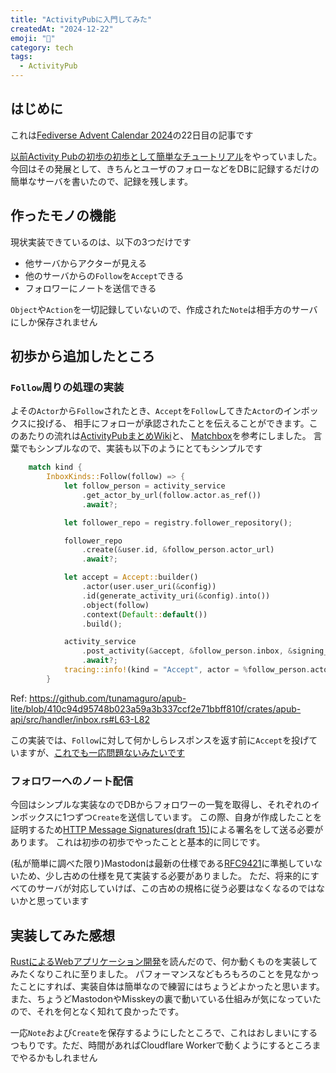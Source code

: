 ```yaml
---
title: "ActivityPubに入門してみた"
createdAt: "2024-12-22"
emoji: "🐧"
category: tech
tags:
  - ActivityPub
---
```


## はじめに

これは[Fediverse Advent Calendar 2024](https://adventar.org/calendars/10242)の22日目の記事です

[以前Activity Pubの初歩の初歩として簡単なチュートリアル](/articles/try-activitypub-introduction)をやっていました。
今回はその発展として、きちんとユーザのフォローなどをDBに記録するだけの簡単なサーバを書いたので、記録を残します。

## 作ったモノの機能

現状実装できているのは、以下の3つだけです

- 他サーバからアクターが見える
- 他のサーバからの`Follow`を`Accept`できる
- フォロワーにノートを送信できる

`Object`や`Action`を一切記録していないので、作成された`Note`は相手方のサーバにしか保存されません

## 初歩から追加したところ

### `Follow`周りの処理の実装

よその`Actor`から`Follow`されたとき、`Accept`を`Follow`してきた`Actor`のインボックスに投げる、
相手にフォローが承認されたことを伝えることができます。このあたりの流れは[ActivityPubまとめWiki](https://scrapbox.io/activitypub/%E3%83%95%E3%82%A9%E3%83%AD%E3%83%BC%E3%81%AE%E6%B5%81%E3%82%8C)と、
[Matchbox](https://gitlab.com/acefed/matchbox)を参考にしました。
言葉でもシンプルなので、実装も以下のようにとてもシンプルです

```rust
    match kind {
        InboxKinds::Follow(follow) => {
            let follow_person = activity_service
                .get_actor_by_url(follow.actor.as_ref())
                .await?;

            let follower_repo = registry.follower_repository();

            follower_repo
                .create(&user.id, &follow_person.actor_url)
                .await?;

            let accept = Accept::builder()
                .actor(user.user_uri(&config))
                .id(generate_activity_uri(&config).into())
                .object(follow)
                .context(Default::default())
                .build();

            activity_service
                .post_activity(&accept, &follow_person.inbox, &signing_key, &user_key_id)
                .await?;
            tracing::info!(kind = "Accept", actor = %follow_person.actor_url, object = user.name);
        }
```

Ref: https://github.com/tunamaguro/apub-lite/blob/410c94d95748b023a59a3b337ccf2e71bbff810f/crates/apub-api/src/handler/inbox.rs#L63-L82

この実装では、`Follow`に対して何かしらレスポンスを返す前に`Accept`を投げていますが、[これでも一応問題ないみたいです](https://github.com/tunamaguro/apub-lite/pull/17)

### フォロワーへのノート配信

今回はシンプルな実装なのでDBからフォロワーの一覧を取得し、それぞれのインボックスに1つずつ`Create`を送信しています。
この際、自身が作成したことを証明するため[HTTP Message Signatures(draft 15)](https://datatracker.ietf.org/doc/html/draft-ietf-httpbis-message-signatures-15)による署名をして送る必要があります。
これは初歩の初歩でやったことと基本的に同じです。

(私が簡単に調べた限り)Mastodonは最新の仕様である[RFC9421](https://datatracker.ietf.org/doc/html/rfc9421)に準拠していないため、少し古めの仕様を見て実装する必要がありました。
ただ、将来的にすべてのサーバが対応していけば、この古めの規格に従う必要はなくなるのではないかと思っています

## 実装してみた感想

[RustによるWebアプリケーション開発](https://www.amazon.co.jp/Rust%E3%81%AB%E3%82%88%E3%82%8BWeb%E3%82%A2%E3%83%97%E3%83%AA%E3%82%B1%E3%83%BC%E3%82%B7%E3%83%A7%E3%83%B3%E9%96%8B%E7%99%BA-%E8%A8%AD%E8%A8%88%E3%81%8B%E3%82%89%E3%83%AA%E3%83%AA%E3%83%BC%E3%82%B9%E3%83%BB%E9%81%8B%E7%94%A8%E3%81%BE%E3%81%A7-KS%E6%83%85%E5%A0%B1%E7%A7%91%E5%AD%A6%E5%B0%82%E9%96%80%E6%9B%B8-%E8%B1%8A%E7%94%B0-%E5%84%AA%E8%B2%B4/dp/4065369576)を読んだので、何か動くものを実装してみたくなりこれに至りました。
パフォーマンスなどもろもろのことを見なかったことにすれば、実装自体は簡単なので練習にはちょうどよかったと思います。
また、ちょうどMastodonやMisskeyの裏で動いている仕組みが気になっていたので、それを何となく知れて良かったです。

一応`Note`および`Create`を保存するようにしたところで、これはおしまいにするつもりです。ただ、時間があればCloudflare Workerで動くようにするところまでやるかもしれません
